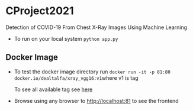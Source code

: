# CProject2021
Detection of COVID-19 From Chest X-Ray Images Using Machine Learning

* To run on your local system 
`python app.py`

## Docker Image
* To test the docker image directory run 
```docker run -it -p 81:80  docker.io/dealtalfa/xray_vgg16:v1```where v1 is tag

  To see all available tag see [here](https://hub.docker.com/repository/docker/dealtalfa/xray_vgg16)

* Browse using any browser to [http://localhost:81](http://localhost:81) to see the frontend
